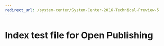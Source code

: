 ```yaml
---
redirect_url: /system-center/System-Center-2016-Technical-Preview-5
---
```

# Index test file for Open Publishing